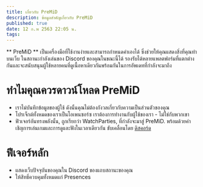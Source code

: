 ```yaml
---
title: เกี่ยวกับ PreMiD
description: ข้อมูลสำคัญเกี่ยวกับ PreMiD
published: true
date: 12 ก.พ 2563 22:05 น.
tags:
---
```


** PreMiD ** เป็นเครื่องมือที่ใช้งานง่ายและสามารถกำหนดค่าเองได้ ซึ่งช่วยให้คุณแสดงสิ่งที่คุณทำบนเว็บ ในสถานะกำลังเล่นของ Discord ของคุณในขณะนี้ได้ รองรับได้หลายแพลตฟอร์มที่แตกต่างกันและจะสนับสนุนผู้ใช้หลายคนที่ดูเนื้อหาเดียวกันพร้อมกันในการอัพเดทที่กำลังจะมาถึง

# ทำไมคุณควรดาวน์โหลด PreMiD
- เราไม่บันทึกข้อมูลของผู้ใช้ ดังนั้นคุณไม่ต้องกังวลเกี่ยวกับความเป็นส่วนตัวของคุณ
- โปรเจ็กต์ทั้งหมดของเราเป็นโอเพนซอร์ซ เราต้องการทำงานกับผู้ใช้ของเรา - ไม่ใช่กับพวกเขา
- ฟิวเจอร์อันทรงพลังนั้น, ถูกเรียกว่า WatchParties, ที่กำลังจะมาสู่ PreMiD. พร้อมด้วยคำเชิญการเล่นเกมและการดูและฟังในเวลาเดียวกัน ขับเคลื่อนโดย [ดิสคอร์ด](https://discordapp.com/)

# ฟีเจอร์หลัก
- แสดงเว็บปัจจุบันของคุณใน Discord ของแถบสถานะของคุณ
- ให้สิทธิ์ควบคุมทั้งหมดแก่ Presences